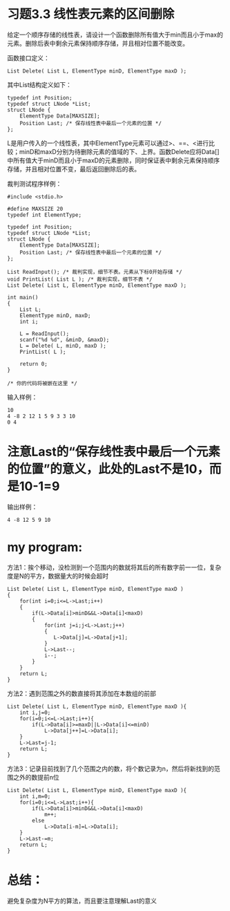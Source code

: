 习题3.3 线性表元素的区间删除
==
给定一个顺序存储的线性表，请设计一个函数删除所有值大于min而且小于max的元素。删除后表中剩余元素保持顺序存储，并且相对位置不能改变。

函数接口定义：
```
List Delete( List L, ElementType minD, ElementType maxD );
```
其中List结构定义如下：
```
typedef int Position;
typedef struct LNode *List;
struct LNode {
    ElementType Data[MAXSIZE];
    Position Last; /* 保存线性表中最后一个元素的位置 */
};
```
L是用户传入的一个线性表，其中ElementType元素可以通过>、==、<进行比较；minD和maxD分别为待删除元素的值域的下、上界。函数Delete应将Data[]中所有值大于minD而且小于maxD的元素删除，同时保证表中剩余元素保持顺序存储，并且相对位置不变，最后返回删除后的表。

裁判测试程序样例：
```
#include <stdio.h>

#define MAXSIZE 20
typedef int ElementType;

typedef int Position;
typedef struct LNode *List;
struct LNode {
    ElementType Data[MAXSIZE];
    Position Last; /* 保存线性表中最后一个元素的位置 */
};

List ReadInput(); /* 裁判实现，细节不表。元素从下标0开始存储 */
void PrintList( List L ); /* 裁判实现，细节不表 */
List Delete( List L, ElementType minD, ElementType maxD );

int main()
{
    List L;
    ElementType minD, maxD;
    int i;

    L = ReadInput();
    scanf("%d %d", &minD, &maxD);
    L = Delete( L, minD, maxD );
    PrintList( L );

    return 0;
}

/* 你的代码将被嵌在这里 */
```
输入样例：
```
10
4 -8 2 12 1 5 9 3 3 10
0 4
```
注意Last的“保存线性表中最后一个元素的位置”的意义，此处的Last不是10，而是10-1=9
==
输出样例：
```
4 -8 12 5 9 10 
```
my program:
==
方法1：挨个移动，没检测到一个范围内的数就将其后的所有数字前一一位，复杂度是N的平方，数据量大的时候会超时
```
List Delete( List L, ElementType minD, ElementType maxD )
{
    for(int i=0;i<=L->Last;i++)
    {
        if(L->Data[i]>minD&&L->Data[i]<maxD)
        {
            for(int j=i;j<L->Last;j++)
            {
               L->Data[j]=L->Data[j+1];
            }
            L->Last--;
            i--;
        }
    }
    return L;
}
```
方法2：遇到范围之外的数直接将其添加在本数组的前部
```
List Delete( List L, ElementType minD, ElementType maxD ){
    int i,j=0;
    for(i=0;i<=L->Last;i++){
        if(L->Data[i]>=maxD||L->Data[i]<=minD)
            L->Data[j++]=L->Data[i];  
    }
    L->Last=j-1;
    return L;
}
```
方法3：记录目前找到了几个范围之内的数，将个数记录为n，然后将新找到的范围之外的数提前n位
```
List Delete( List L, ElementType minD, ElementType maxD ){
    int i,m=0;
    for(i=0;i<=L->Last;i++){
        if(L->Data[i]>minD&&L->Data[i]<maxD)
            m++;
        else
            L->Data[i-m]=L->Data[i];
    }
    L->Last-=m;
    return L;
}
```
总结：
==
避免复杂度为N平方的算法，而且要注意理解Last的意义
